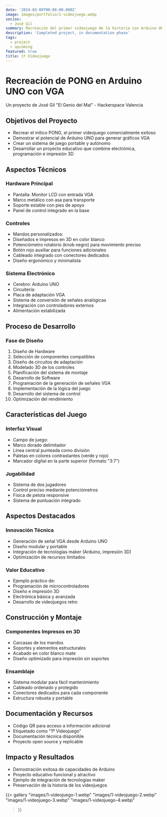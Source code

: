 ```yaml
---
date: '2024-03-09T00:00:00.000Z'
image: images/portfolio/1-videojuego.webp
socios:
  - José Gil
summary: Recreación del primer videojuego de la historia con Arduino UNO vía VGA
description: 'Completed project, in documentation phase'
tags:
  - project
  - upcoming
featured: true
title: 1º Videojuego
---
```


# Recreación de PONG en Arduino UNO con VGA

Un proyecto de José Gil "El Genio del Mal" - Hackerspace Valencia

## Objetivos del Proyecto

* Recrear el mítico PONG, el primer videojuego comercialmente exitoso
* Demostrar el potencial de Arduino UNO para generar gráficos VGA
* Crear un sistema de juego portable y autónomo
* Desarrollar un proyecto educativo que combine electrónica, programación e impresión 3D

## Aspectos Técnicos

### Hardware Principal

* Pantalla: Monitor LCD con entrada VGA 
* Marco metálico con asa para transporte
* Soporte estable con pies de apoyo
* Panel de control integrado en la base

### Controles

* Mandos personalizados: 
* Diseñados e impresos en 3D en color blanco
* Potenciómetro rotatorio (knob negro) para movimiento preciso
* Botón rojo auxiliar para funciones adicionales
* Cableado integrado con conectores dedicados
* Diseño ergonómico y minimalista

### Sistema Electrónico

* Cerebro: Arduino UNO
* Circuitería: 
* Placa de adaptación VGA
* Sistema de conversión de señales analógicas
* Integración con controladores externos
* Alimentación estabilizada

## Proceso de Desarrollo

### Fase de Diseño

1. Diseño de Hardware 
2. Selección de componentes compatibles
3. Diseño de circuitos de adaptación
4. Modelado 3D de los controles
5. Planificación del sistema de montaje
6. Desarrollo de Software 
7. Programación de la generación de señales VGA
8. Implementación de la lógica del juego
9. Desarrollo del sistema de control
10. Optimización del rendimiento

## Características del Juego

### Interfaz Visual

* Campo de juego: 
* Marco dorado delimitador
* Línea central punteada como división
* Paletas en colores contrastantes (verde y rojo)
* Marcador digital en la parte superior (formato "3:7")

### Jugabilidad

* Sistema de dos jugadores
* Control preciso mediante potenciómetros
* Física de pelota responsive
* Sistema de puntuación integrado

## Aspectos Destacados

### Innovación Técnica

* Generación de señal VGA desde Arduino UNO
* Diseño modular y portable
* Integración de tecnologías maker (Arduino, impresión 3D)
* Optimización de recursos limitados

### Valor Educativo

* Ejemplo práctico de: 
* Programación de microcontroladores
* Diseño e impresión 3D
* Electrónica básica y avanzada
* Desarrollo de videojuegos retro

## Construcción y Montaje

### Componentes Impresos en 3D

* Carcasas de los mandos
* Soportes y elementos estructurales
* Acabado en color blanco mate
* Diseño optimizado para impresión sin soportes

### Ensamblaje

* Sistema modular para fácil mantenimiento
* Cableado ordenado y protegido
* Conectores dedicados para cada componente
* Estructura robusta y portable

## Documentación y Recursos

* Código QR para acceso a información adicional
* Etiquetado como "1º Videojuego"
* Documentación técnica disponible
* Proyecto open source y replicable

## Impacto y Resultados

* Demostración exitosa de capacidades de Arduino
* Proyecto educativo funcional y atractivo
* Ejemplo de integración de tecnologías maker
* Preservación de la historia de los videojuegos

{{\< gallery
"images/1-videojuego-1.webp"
"images/1-videojuego-2.webp"
"images/1-videojuego-3.webp"
"images/1-videojuego-4.webp"

> }}
